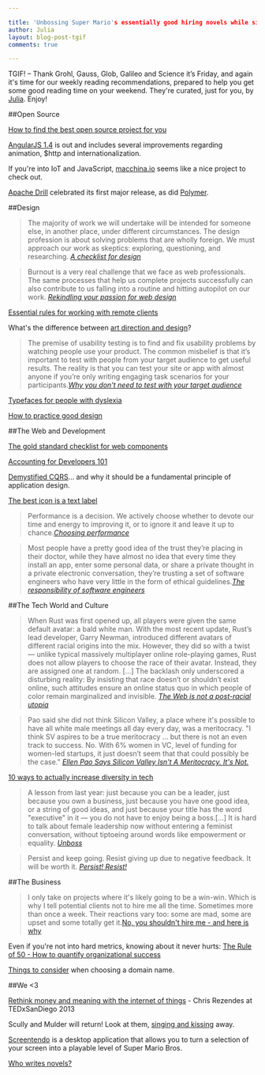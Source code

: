```yaml
---

title: 'Unbossing Super Mario's essentially good hiring novels while singing: TGIF! (68)'
author: Julia
layout: blog-post-tgif
comments: true

---
```



TGIF! – Thank Grohl, Gauss, Glob, Galileo and Science it’s Friday, and again it's time for our weekly reading recommendations, prepared to help you get some good reading time on your weekend. They're curated, just for you, by [Julia](http://twitter.com/juschm). Enjoy!

##Open Source

[How to find the best open source project for you](http://www.linux.com/news/software/applications/832555-how-to-find-the-best-open-source-project-for-you)

[AngularJS 1.4](http://angularjs.blogspot.de/2015/05/angular-140-jaracimrman-existence.html) is out and includes several improvements regarding animation, $http and internationalization.

If you're into IoT and JavaScript, [macchina.io](https://github.com/macchina-io/macchina.io) seems like a nice project to check out.

[Apache Drill](http://drill.apache.org/blog/2015/05/19/the-apache-software-foundation-announces-apache-drill-1.0/) celebrated its first major release, as did [Polymer](https://www.polymer-project.org/1.0/).

##Design

> The majority of work we will undertake will be intended for someone else, in another place, under different circumstances. The design profession is about solving problems that are wholly foreign. We must approach our work as skeptics: exploring, questioning, and researching. <cite>[A checklist for design](http://www.hailpixel.com/articles/checklist-for-design)</cite>

> Burnout is a very real challenge that we face as web professionals. The same processes that help us complete projects successfully can also contribute to us falling into a routine and hitting autopilot on our work. <cite>[Rekindling your passion for web design](http://www.smashingmagazine.com/2015/05/22/rekindling-your-passion-for-web-design/)</cite>

[Essential rules for working with remote clients](http://www.webdesignerdepot.com/2015/05/2-essential-rules-for-working-with-remote-clients/)

What's the difference between [art direction and design](http://www.vanseodesign.com/web-design/art-direction-and-design/)?

> The premise of usability testing is to find and fix usability problems by watching people use your product. The common misbelief is that it’s important to test with people from your target audience to get useful results. The reality is that you can test your site or app with almost anyone if you’re only writing engaging task scenarios for your participants.<cite>[Why you don't need to test with your target audience](https://userbrain.net/blog/you-dont-need-demographics)</cite>

[Typefaces for people with dyslexia](http://www.davidairey.com/typefaces-for-people-with-dyslexia/)

[How to practice good design](http://techcrunch.com/2015/05/27/how-to-practice-good-design/)

##The Web and Development

[The gold standard checklist for web components](https://github.com/webcomponents/gold-standard/wiki)

[Accounting for Developers 101](https://docs.google.com/document/d/1HDLRa6vKpclO1JtxbGB5NeAYWf8cf1UMGy22o8OZZq4/preview?sle=true)

[Demystified CQRS](https://blog.codecentric.de/en/2015/05/demystified-cqrs/)… and why it should be a fundamental principle of application design.

[The best icon is a text label](http://thomasbyttebier.be/blog/the-best-icon-is-a-text-label)

> Performance is a decision. We actively choose whether to devote our time and energy to improving it, or to ignore it and leave it up to chance.<cite>[Choosing performance](http://timkadlec.com/2015/05/choosing-performance/)</cite>

> Most people have a pretty good idea of the trust they’re placing in their doctor, while they have almost no idea that every time they install an app, enter some personal data, or share a private thought in a private electronic conversation, they’re trusting a set of software engineers who have very little in the form of ethical guidelines.<cite>[The responsibility of software engineers](http://benlog.com/2015/05/23/the-responsibility-we-have-as-software-engineers/)</cite>

##The Tech World and Culture

> When Rust was first opened up, all players were given the same default avatar: a bald white man. With the most recent update, Rust’s lead developer, Garry Newman, introduced different avatars of different racial origins into the mix. However, they did so with a twist — unlike typical massively multiplayer online role-playing games, Rust does not allow players to choose the race of their avatar. Instead, they are assigned one at random. [...] The backlash only underscored a disturbing reality: By insisting that race doesn’t or shouldn’t exist online, such attitudes ensure an online status quo in which people of color remain marginalized and invisible. <cite>[The Web is not a post-racial utopia](http://america.aljazeera.com/opinions/2015/5/the-online-game-that-proves-the-web-is-not-a-post-racial-utopia.html)</cite>

> Pao said she did not think Silicon Valley, a place where it's possible to have all white male meetings all day every day, was a meritocracy. "I think SV aspires to be a true meritocracy … but there is not an even track to success. No. With 6% women in VC, level of funding for women-led startups, it just doesn’t seem that that could possibly be the case." <cite>[Ellen Pao Says Silicon Valley Isn't A Meritocracy. It's Not.](http://techcrunch.com/2015/05/27/just-look-at-the-numbers/)</cite>

[10 ways to actually increase diversity in tech](http://www.fastcompany.com/3041339/strong-female-lead/10-commitments-that-will-make-a-difference-in-increasing-diversity-in-tec)

> A lesson from last year: just because you can be a leader, just because you own a business, just because you have one good idea, or a string of good ideas, and just because your title has the word "executive" in it — you do not have to enjoy being a boss.[...] It is hard to talk about female leadership now without entering a feminist conversation, without tiptoeing around words like empowerment or equality. <cite>[Unboss](http://www.designformankind.com/2015/05/unboss/)</cite>

> Persist and keep going. Resist giving up due to negative feedback. It will be worth it. <cite>[Persist! Resist!](https://the-pastry-box-project.net/jina-bolton/2015-may-28)</cite>

##The Business

> I only take on projects where it's likely going to be a win-win. Which is why I tell potential clients not to hire me all the time. Sometimes more than once a week. Their reactions vary too: some are mad, some are upset and some totally get it.[No, you shouldn't hire me - and here is why](https://medium.com/i-dont-know-a-thing/no-you-shouldn-t-hire-me-and-here-s-why-b9ff847a631)

Even if you're not into hard metrics, knowing about it never hurts: [The Rule of 50 - How to quantify organizational success](http://venturebeat.com/2015/05/25/the-rule-of-50-how-to-quantify-organizational-success/)

[Things to consider](http://www.problogger.net/archives/2015/05/13/4-things-to-consider-when-choosing-your-domain-name/) when choosing a domain name.

##We <3

[Rethink money and meaning with the internet of things](https://www.youtube.com/watch?v=Q40TyD6YxdI) - Chris Rezendes at TEDxSanDiego 2013

Scully and Mulder will return! Look at them, [singing and kissing](https://youtu.be/oSrb9-1VkZU) away.

[Screentendo](http://aaronrandall.com/blog/screentendo/) is a desktop application that allows you to turn a selection of your screen into a playable level of Super Mario Bros.

[Who writes novels?](http://www.newyorker.com/books/page-turner/who-writes-novels)
